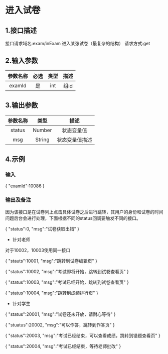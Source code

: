 # 进入试卷

## 1.接口描述

接口请求域名:exam/inExam
进入某张试卷（最复杂的结构）
请求方式:get

## 2.输入参数

| 参数名称  | 必选  |  类型  |         描述         |
| :-------: | :---: | :----: | :------------------: |
| examId  | 是 | int | 组id |

## 3.输出参数

|  参数名称  |  类型  |         描述         |
| :-------: | :----: | :------------------: |
| status | Number | 状态变量值 |
| msg | String | 状态变量值描述 |

## 4.示例

### 输入

{
    "examId":10086
}

### 输出及备注

因为该接口是在试卷列上点击具体试卷之后进行跳转，其用户的身份和试卷的时间问题后台会进行处理，下面根据不同的status回调要触发不同的接口。

{
    "status":0,
    "msg":"试卷获取出错"
}

- 针对老师

对于10002，10003使用同一接口

{
    "stauts":10001,
    "msg":"跳转到试卷编辑页"
}

{
    "status":10002,
    "msg":"考试即将开始，跳转到试卷查看页"
}

{
    "status":10003,
    "msg":"考试已经开始，跳转到试卷查看页"
}

{
    "status":10004,
    "msg":"跳转到成绩排行页"
}

- 针对学生

{
    "status":20001,
    "msg":"试卷还未开放，请耐心等待"
}

{
    "stuatus":20002,
    "msg":"可以作答，跳转到作答页"
}

{
    "status":20003,
    "msg":"考试已经结束，可以查看成绩，跳转到错题查看页"
}

{
    "status":20004,
    "msg":"考试已经结束，等待老师批改"
}